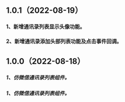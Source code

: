 ## 1.0.1（2022-08-19）
#### 1、新增通讯录列表显示头像功能。
#### 2、新增通讯录添加头部列表功能及点击事件回调。
## 1.0.0（2022-08-18）
##### 1、仿微信通讯录列表组件。
##### 1、仿微信通讯录列表组件。